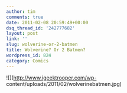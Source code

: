```yaml
---
author: tim
comments: true
date: 2011-02-08 20:59:49+00:00
dsq_thread_id: '242777682'
layout: post
link: ''
slug: wolverine-or-2-batmen
title: Wolverine? Or 2 Batmen?
wordpress_id: 824
category: Comics
---
```


![](http://www.igeektrooper.com/wp-
content/uploads/2011/02/wolverinebatmen.jpg)